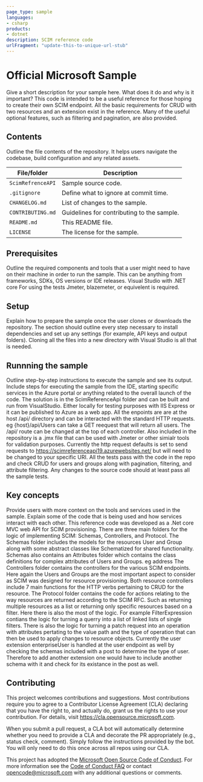 ```yaml
---
page_type: sample
languages:
- csharp
products:
- dotnet
description: SCIM reference code  
urlFragment: "update-this-to-unique-url-stub"
---
```


# Official Microsoft Sample

<!-- 
Guidelines on README format: https://review.docs.microsoft.com/help/onboard/admin/samples/concepts/readme-template?branch=master

Guidance on onboarding samples to docs.microsoft.com/samples: https://review.docs.microsoft.com/help/onboard/admin/samples/process/onboarding?branch=master

Taxonomies for products and languages: https://review.docs.microsoft.com/new-hope/information-architecture/metadata/taxonomies?branch=master
-->

Give a short description for your sample here. What does it do and why is it important?
This code is intended to be a useful reference for those hoping to create their own SCIM endpoint. All the basic requirements for CRUD with two resources and an extension exist in the reference. Many of the useful optional features, such as filtering and pagination, are also provided.

## Contents

Outline the file contents of the repository. It helps users navigate the codebase, build configuration and any related assets.

| File/folder       | Description                                |
|-------------------|--------------------------------------------|
| `ScimRefrenceAPI` | Sample source code.                        |
| `.gitignore`      | Define what to ignore at commit time.      |
| `CHANGELOG.md`    | List of changes to the sample.             |
| `CONTRIBUTING.md` | Guidelines for contributing to the sample. |
| `README.md`       | This README file.                          |
| `LICENSE`         | The license for the sample.                |

## Prerequisites

Outline the required components and tools that a user might need to have on their machine in order to run the sample. This can be anything from frameworks, SDKs, OS versions or IDE releases.
Visual Studio with .NET core
For using the tests Jmeter, blazemeter, or equivelent is required.

## Setup

Explain how to prepare the sample once the user clones or downloads the repository. The section should outline every step necessary to install dependencies and set up any settings (for example, API keys and output folders).
Cloning all the files into a new directory with Visual Studio is all that is needed.

## Runnning the sample

Outline step-by-step instructions to execute the sample and see its output. Include steps for executing the sample from the IDE, starting specific services in the Azure portal or anything related to the overall launch of the code.
The solution is in the ScimReferenceApi folder and can be built and run from VisualStudio. Either locally for testing purposes with IIS Express or it can be published to Azure as a web app.
All the enpoints are are at the host /api/ directory and can be interacted with the standard HTTP requests. eg {host}/api/Users can take a GET reequest that will return all users. The /api/ route can be changed at the top of each controller.
Also included in the repository is a .jmx file that can be used with Jmeter or other simialr tools for validation purposes. Currently the http request defaults is set to send requests to https://scimreferenceapi19.azurewebsites.net/ but will need to be changed to your specific URI.
All the tests pass with the code in the repo and check CRUD for users and groups along with pagination, filtering, and attribute filtering. Any changes to the source code should at least pass all the sample tests.

## Key concepts

Provide users with more context on the tools and services used in the sample. Explain some of the code that is being used and how services interact with each other.
This reference code was developed as a .Net core MVC web API for SCIM provisioning. There are three main folders for the logic of implementing SCIM: Schemas, Controllers, and Protocol. 
The Schemas folder includes the models for the resources User and Group along with some abstract classes like Schematized for shared functionality. Schemas also contains an Attributes folder which contains the class definitions for complex attributes of Users and Groups. eg address
The Controllers folder contains the controllers for the various SCIM endpoints. Here again the Users and Groups are the most important aspect to consider as SCIM was designed for resource provisioning. Both resource controllers include 7 main functions for the HTTP verbs pertaining to CRUD for the resource. 
The Protocol folder contains the code for actions relating to the way resources are returned according to the SCIM RFC. Such as returning multiple resources as a list or returning only specific resources based on a filter.
Here there is also the most of the logic. For example FilterExpression contians the logic for turning a querry into a list of linked lists of single filters. There is also the logic for turning a patch request into an operation with attributes 
pertating to the value path and the type of operation that can then be used to apply changes to resource objects.
Currently the user extension enterpriseUser is handled at the user endpoint as well by checking the schemas included with a post to determine the type of user. Therefore to add another extension one would have to include another schema with it and check for its existance in the post as well.


## Contributing

This project welcomes contributions and suggestions.  Most contributions require you to agree to a
Contributor License Agreement (CLA) declaring that you have the right to, and actually do, grant us
the rights to use your contribution. For details, visit https://cla.opensource.microsoft.com.

When you submit a pull request, a CLA bot will automatically determine whether you need to provide
a CLA and decorate the PR appropriately (e.g., status check, comment). Simply follow the instructions
provided by the bot. You will only need to do this once across all repos using our CLA.

This project has adopted the [Microsoft Open Source Code of Conduct](https://opensource.microsoft.com/codeofconduct/).
For more information see the [Code of Conduct FAQ](https://opensource.microsoft.com/codeofconduct/faq/) or
contact [opencode@microsoft.com](mailto:opencode@microsoft.com) with any additional questions or comments.
